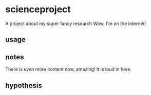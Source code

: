 # scienceproject
A project about my super fancy research
Wow, I'm on the internet!
## usage

## notes
There is even more content now, amazing!
It is loud in here.

## hypothesis
